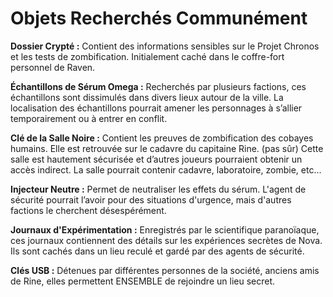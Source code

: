 # Objets Recherchés Communément

**Dossier Crypté :** Contient des informations sensibles sur le Projet Chronos et les tests de zombification. Initialement caché dans le coffre-fort personnel de Raven.

**Échantillons de Sérum Omega :** Recherchés par plusieurs factions, ces échantillons sont dissimulés dans divers lieux autour de la ville. La localisation des échantillons pourrait amener les personnages à s’allier temporairement ou à entrer en conflit.


**Clé de la Salle Noire :** Contient les preuves de zombification des cobayes humains. Elle est retrouvée sur le cadavre du capitaine Rine. (pas sûr) Cette salle est hautement sécurisée et d’autres joueurs pourraient obtenir un accès indirect.
La salle pourrait contenir cadavre, laboratoire, zombie, etc...


**Injecteur Neutre :** Permet de neutraliser les effets du sérum. L'agent de sécurité pourrait l’avoir pour des situations d'urgence, mais d'autres factions le cherchent désespérément.

**Journaux d'Expérimentation :** Enregistrés par le scientifique paranoïaque, ces journaux contiennent des détails sur les expériences secrètes de Nova. Ils sont cachés dans un lieu reculé et gardé par des agents de sécurité.

**Clés USB :** Détenues par différentes personnes de la société, anciens amis de Rine, elles permettent ENSEMBLE de rejoindre un lieu secret.
